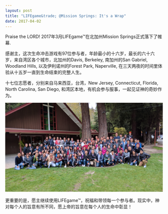 ```yaml
---
layout: post
title: "LIFEgame&trade; @Mission Springs: It's a Wrap"
date: 2017-04-02
---
```


<div class="container">
  Praise the LORD! 2017年3月LIFEgame&trade;在北加州Mission Springs正式落下了帷幕.
  <p/>
  感谢主，这次生命冲击游戏有97位参与者，年龄最小的十六岁，最长的六十六岁，来自湾区各个城市，北加州的Davis, Berkeley, 南加州的San Gabriel, Woodland Hills, 以及伊利诺州的Forest Park, Naperville, 在三天两夜的时间里体验从十五岁一直到生命结束的完整人生。
  <p/>
  十七位志愿者，分别来自马来西亚，台湾，New Jersey, Connecticut, Florida, North Carolina, San Diego, 和湾区本地，有机会参与服事，一起见证神的奇妙作为。
  <p/>
  <img class="materialboxed responsive-img" data-caption="Group picture at the conclusion, outside Worship Center"  src="/blog/MS-March2017-GroupPic.jpeg"/>
  <p/>
  <span class="green-text flow-text">
    更重要的是，愿主继续使用LIFEgame&trade;，祝福和带领每一个参与者。现实中，神对每个人的旨意有所不同，愿上帝的旨意在每个人的生命中彰显！
  </span>
  <p/>
</div>
